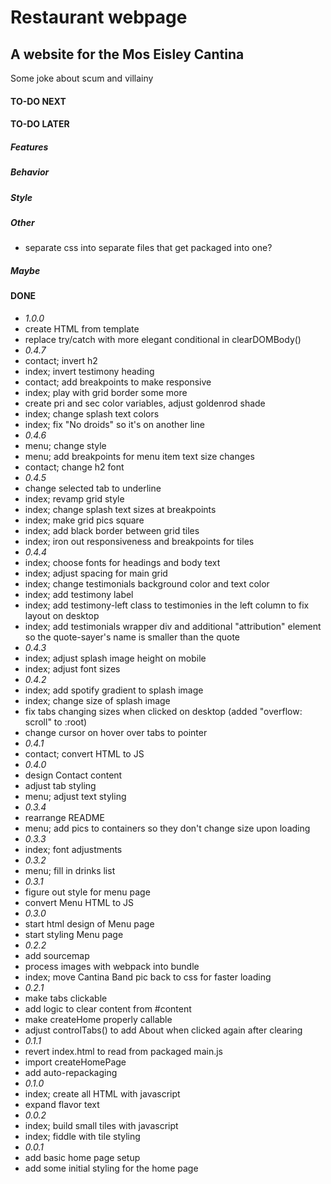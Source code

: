 # Restaurant webpage
## A website for the Mos Eisley Cantina
Some joke about scum and villainy

#### TO-DO NEXT
#### TO-DO LATER
##### Features
##### Behavior
##### Style
##### Other
- separate css into separate files that get packaged into one?
##### Maybe

#### DONE
- *1.0.0*
- create HTML from template
- replace try/catch with more elegant conditional in clearDOMBody()
- *0.4.7*
- contact; invert h2
- index; invert testimony heading
- contact; add breakpoints to make responsive
- index; play with grid border some more
- create pri and sec color variables, adjust goldenrod shade
- index; change splash text colors
- index; fix "No droids" so it's on another line
- *0.4.6*
- menu; change style
- menu; add breakpoints for menu item text size changes
- contact; change h2 font
- *0.4.5*
- change selected tab to underline
- index; revamp grid style
- index; change splash text sizes at breakpoints
- index; make grid pics square
- index; add black border between grid tiles
- index; iron out responsiveness and breakpoints for tiles
- *0.4.4*
- index; choose fonts for headings and body text
- index; adjust spacing for main grid
- index; change testimonials background color and text color
- index; add testimony label
- index; add testimony-left class to testimonies in the left column to fix layout on desktop
- index; add testimonials wrapper div and additional "attribution" element so the quote-sayer's name is smaller than the quote
- *0.4.3*
- index; adjust splash image height on mobile
- index; adjust font sizes
- *0.4.2*
- index; add spotify gradient to splash image
- index; change size of splash image
- fix tabs changing sizes when clicked on desktop (added "overflow: scroll" to :root)
- change cursor on hover over tabs to pointer
- *0.4.1*
- contact; convert HTML to JS
- *0.4.0*
- design Contact content
- adjust tab styling
- menu; adjust text styling
- *0.3.4*
- rearrange README
- menu; add pics to containers so they don't change size upon loading
- *0.3.3*
- index; font adjustments
- *0.3.2*
- menu; fill in drinks list
- *0.3.1*
- figure out style for menu page
- convert Menu HTML to JS
- *0.3.0*
- start html design of Menu page
- start styling Menu page
- *0.2.2*
- add sourcemap
- process images with webpack into bundle
- index; move Cantina Band pic back to css for faster loading
- *0.2.1*
- make tabs clickable
- add logic to clear content from #content
- make createHome properly callable
- adjust controlTabs() to add About when clicked again after clearing
- *0.1.1*
- revert index.html to read from packaged main.js
- import createHomePage
- add auto-repackaging
- *0.1.0*
- index; create all HTML with javascript
- expand flavor text
- *0.0.2*
- index; build small tiles with javascript
- index; fiddle with tile styling
- *0.0.1*
- add basic home page setup
- add some initial styling for the home page